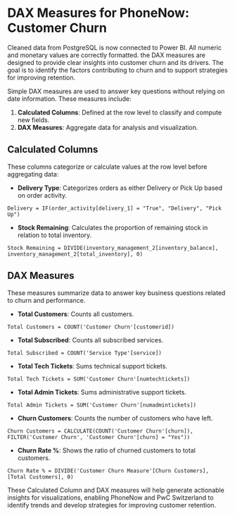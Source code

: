 # DAX Measures for PhoneNow: Customer Churn

Cleaned data from PostgreSQL is now connected to Power BI. All numeric and monetary values are correctly formatted. the DAX measures are designed to provide clear insights into customer churn and its drivers. The goal is to identify the factors contributing to churn and to support strategies for improving retention. 

Simple DAX measures are used to answer key questions without relying on date information. These measures include:
1. **Calculated Columns**: Defined at the row level to classify and compute new fields.
2. **DAX Measures**: Aggregate data for analysis and visualization.

## Calculated Columns
These columns categorize or calculate values at the row level before aggregating data:

- **Delivery Type**: Categorizes orders as either Delivery or Pick Up based on order activity.
```DAX
Delivery = IF(order_activity[delivery_1] = "True", "Delivery", "Pick Up")
```

- **Stock Remaining**: Calculates the proportion of remaining stock in relation to total inventory.
```DAX
Stock Remaining = DIVIDE(inventory_management_2[inventory_balance], inventory_management_2[total_inventory], 0)
```

## DAX Measures
These measures summarize data to answer key business questions related to churn and performance.

- **Total Customers**: Counts all customers.
```DAX
Total Customers = COUNT('Customer Churn'[customerid]) 
```

- **Total Subscribed**: Counts all subscribed services.
```DAX
Total Subscribed = COUNT('Service Type'[service])  
```

- **Total Tech Tickets**: Sums technical support tickets.
```DAX
Total Tech Tickets = SUM('Customer Churn'[numtechtickets])
```

- **Total Admin Tickets**: Sums administrative support tickets.
```DAX
Total Admin Tickets = SUM('Customer Churn'[numadmintickets])
```
 
- **Churn Customers**: Counts the number of customers who have left.
```DAX
Churn Customers = CALCULATE(COUNT('Customer Churn'[churn]), FILTER('Customer Churn', 'Customer Churn'[churn] = "Yes"))
```

- **Churn Rate %**: Shows the ratio of churned customers to total customers.
```DAX
Churn Rate % = DIVIDE('Customer Churn Measure'[Churn Customers], [Total Customers], 0)
```
These Calculated Column and DAX measures will help generate actionable insights for visualizations, enabling PhoneNow and PwC Switzerland to identify trends and develop strategies for improving customer retention.
